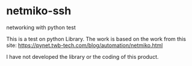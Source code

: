 # netmiko-ssh
networking with python test

This is a test on python Library.
The work is based on the work from this site:
https://pynet.twb-tech.com/blog/automation/netmiko.html


I have not developed the library or the coding of this product.
